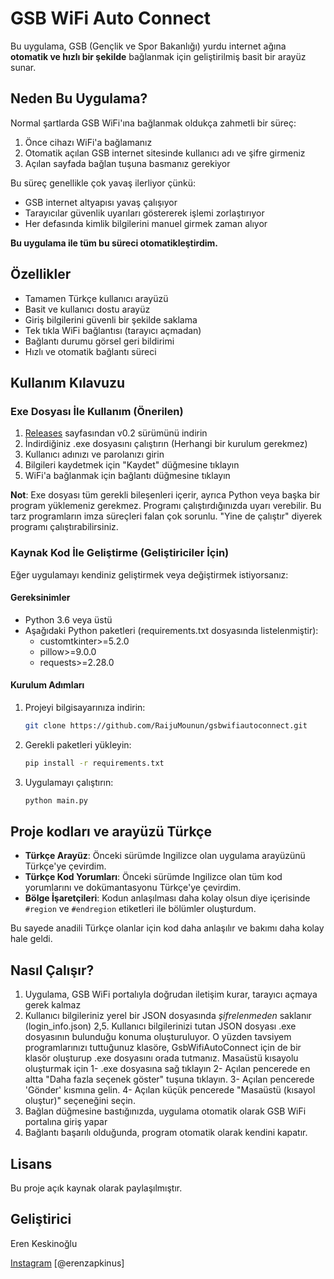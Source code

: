# GSB WiFi Auto Connect

Bu uygulama, GSB (Gençlik ve Spor Bakanlığı) yurdu internet ağına **otomatik ve hızlı bir şekilde** bağlanmak için geliştirilmiş basit bir arayüz sunar.

## Neden Bu Uygulama?

Normal şartlarda GSB WiFi'ına bağlanmak oldukça zahmetli bir süreç:
1. Önce cihazı WiFi'a bağlamanız
2. Otomatik açılan GSB internet sitesinde kullanıcı adı ve şifre girmeniz 
3. Açılan sayfada bağlan tuşuna basmanız gerekiyor

Bu süreç genellikle çok yavaş ilerliyor çünkü:
- GSB internet altyapısı yavaş çalışıyor
- Tarayıcılar güvenlik uyarıları göstererek işlemi zorlaştırıyor
- Her defasında kimlik bilgilerini manuel girmek zaman alıyor

**Bu uygulama ile tüm bu süreci otomatikleştirdim.** 

## Özellikler

- Tamamen Türkçe kullanıcı arayüzü
- Basit ve kullanıcı dostu arayüz
- Giriş bilgilerini güvenli bir şekilde saklama
- Tek tıkla WiFi bağlantısı (tarayıcı açmadan)
- Bağlantı durumu görsel geri bildirimi
- Hızlı ve otomatik bağlantı süreci

## Kullanım Kılavuzu

### Exe Dosyası İle Kullanım (Önerilen)

1. [Releases](https://github.com/RaijuMounun/gsbwifiautoconnect/releases) sayfasından v0.2 sürümünü indirin
2. İndirdiğiniz .exe dosyasını çalıştırın (Herhangi bir kurulum gerekmez)
3. Kullanıcı adınızı ve parolanızı girin
4. Bilgileri kaydetmek için "Kaydet" düğmesine tıklayın
5. WiFi'a bağlanmak için bağlantı düğmesine tıklayın

**Not**: Exe dosyası tüm gerekli bileşenleri içerir, ayrıca Python veya başka bir program yüklemeniz gerekmez. Programı çalıştırdığınızda uyarı verebilir. Bu tarz programların imza süreçleri falan çok sorunlu. "Yine de çalıştır" diyerek programı çalıştırabilirsiniz.

### Kaynak Kod İle Geliştirme (Geliştiriciler İçin)

Eğer uygulamayı kendiniz geliştirmek veya değiştirmek istiyorsanız:

#### Gereksinimler

- Python 3.6 veya üstü
- Aşağıdaki Python paketleri (requirements.txt dosyasında listelenmiştir):
  - customtkinter>=5.2.0
  - pillow>=9.0.0
  - requests>=2.28.0

#### Kurulum Adımları

1. Projeyi bilgisayarınıza indirin:
   ```bash
   git clone https://github.com/RaijuMounun/gsbwifiautoconnect.git
   ```

2. Gerekli paketleri yükleyin:
   ```bash
   pip install -r requirements.txt
   ```
   
3. Uygulamayı çalıştırın:
   ```bash
   python main.py
   ```

## Proje kodları ve arayüzü Türkçe

- **Türkçe Arayüz**: Önceki sürümde Ingilizce olan uygulama arayüzünü Türkçe'ye çevirdim.
- **Türkçe Kod Yorumları**: Önceki sürümde Ingilizce olan tüm kod yorumlarını ve dokümantasyonu Türkçe'ye çevirdim.
- **Bölge İşaretçileri**: Kodun anlaşılması daha kolay olsun diye içerisinde `#region` ve `#endregion` etiketleri ile bölümler oluşturdum.

Bu sayede anadili Türkçe olanlar için kod daha anlaşılır ve bakımı daha kolay hale geldi. 

## Nasıl Çalışır?

1. Uygulama, GSB WiFi portalıyla doğrudan iletişim kurar, tarayıcı açmaya gerek kalmaz
2. Kullanıcı bilgileriniz yerel bir JSON dosyasında *şifrelenmeden* saklanır (login_info.json)
   2,5. Kullanıcı bilgilerinizi tutan JSON dosyası .exe dosyasının bulunduğu konuma oluşturuluyor. O yüzden tavsiyem programlarınızı tuttuğunuz klasöre, GsbWifiAutoConnect için de bir klasör oluşturup .exe dosyasını orada tutmanız. Masaüstü kısayolu oluşturmak için 
   1- .exe dosyasına sağ tıklayın
   2- Açılan pencerede en altta "Daha fazla seçenek göster" tuşuna tıklayın.
   3- Açılan pencerede 'Gönder' kısmına gelin.
   4- Açılan küçük pencerede "Masaüstü (kısayol oluştur)" seçeneğini seçin.
3. Bağlan düğmesine bastığınızda, uygulama otomatik olarak GSB WiFi portalına giriş yapar
4. Bağlantı başarılı olduğunda, program otomatik olarak kendini kapatır.

## Lisans

Bu proje açık kaynak olarak paylaşılmıştır.

## Geliştirici

Eren Keskinoğlu

[Instagram](https://www.instagram.com/erenzapkinus) [@erenzapkinus]


